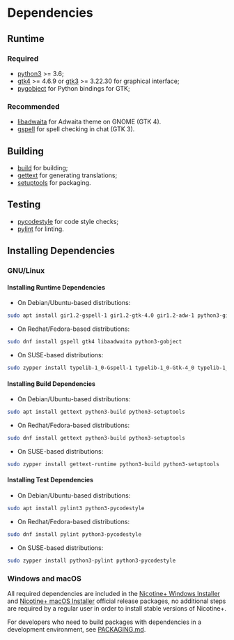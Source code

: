 # Dependencies

## Runtime

### Required

- [python3](https://www.python.org/) >= 3.6;
- [gtk4](https://gtk.org/) >= 4.6.9 or [gtk3](https://gtk.org/) >= 3.22.30 for graphical interface;
- [pygobject](https://pygobject.readthedocs.io/) for Python bindings for GTK;

### Recommended

- [libadwaita](https://gitlab.gnome.org/GNOME/libadwaita) for Adwaita theme on GNOME (GTK 4).
- [gspell](https://gitlab.gnome.org/GNOME/gspell) for spell checking in chat (GTK 3).

## Building

- [build](https://pypa-build.readthedocs.io/) for building;
- [gettext](https://www.gnu.org/software/gettext/) for generating translations;
- [setuptools](https://setuptools.pypa.io/) for packaging.

## Testing

- [pycodestyle](https://pycodestyle.pycqa.org/) for code style checks;
- [pylint](https://pylint.pycqa.org/) for linting.


## Installing Dependencies

### GNU/Linux

#### Installing Runtime Dependencies

- On Debian/Ubuntu-based distributions:

```sh
sudo apt install gir1.2-gspell-1 gir1.2-gtk-4.0 gir1.2-adw-1 python3-gi
```

- On Redhat/Fedora-based distributions:

```sh
sudo dnf install gspell gtk4 libaadwaita python3-gobject
```

- On SUSE-based distributions:

```sh
sudo zypper install typelib-1_0-Gspell-1 typelib-1_0-Gtk-4_0 typelib-1_0-Adw-1 python3-gobject
```

#### Installing Build Dependencies

- On Debian/Ubuntu-based distributions:

```sh
sudo apt install gettext python3-build python3-setuptools
```

- On Redhat/Fedora-based distributions:

```sh
sudo dnf install gettext python3-build python3-setuptools
```

- On SUSE-based distributions:

```sh
sudo zypper install gettext-runtime python3-build python3-setuptools
```

#### Installing Test Dependencies

- On Debian/Ubuntu-based distributions:

```sh
sudo apt install pylint3 python3-pycodestyle
```

- On Redhat/Fedora-based distributions:

```sh
sudo dnf install pylint python3-pycodestyle
```

- On SUSE-based distributions:

```sh
sudo zypper install python3-pylint python3-pycodestyle
```

### Windows and macOS

All required dependencies are included in the [Nicotine+ Windows Installer](DOWNLOADS.md#windows) and [Nicotine+ macOS Installer](DOWNLOADS.md#macos) official release packages, no additional steps are required by a regular user in order to install stable versions of Nicotine+.

For developers who need to build packages with dependencies in a development environment, see [PACKAGING.md](PACKAGING.md).
